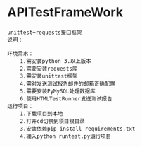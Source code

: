 # APITestFrameWork
    unittest+requests接口框架
    说明：

    环境需求：
        1.需安装python 3.以上版本
        2.需要安装requests库
        3.需安装unittest框架
        4.需对发送测试报告邮件的邮箱正确配置
        5.需要安装PyMySQL处理数据库
        6.使用HTMLTestRunner发送测试报告
    运行项目：
        1.下载项目到本地
        2.打开cd切换到项目根目录
        3.安装依赖pip install requirements.txt
        4.输入python runtest.py运行项目
